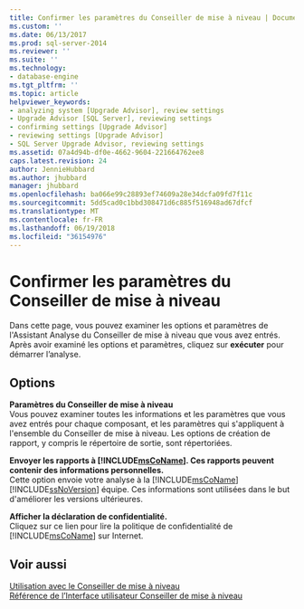 ```yaml
---
title: Confirmer les paramètres du Conseiller de mise à niveau | Documents Microsoft
ms.custom: ''
ms.date: 06/13/2017
ms.prod: sql-server-2014
ms.reviewer: ''
ms.suite: ''
ms.technology:
- database-engine
ms.tgt_pltfrm: ''
ms.topic: article
helpviewer_keywords:
- analyzing system [Upgrade Advisor], review settings
- Upgrade Advisor [SQL Server], reviewing settings
- confirming settings [Upgrade Advisor]
- reviewing settings [Upgrade Advisor]
- SQL Server Upgrade Advisor, reviewing settings
ms.assetid: 07a4d94b-df0e-4662-9604-221664762ee8
caps.latest.revision: 24
author: JennieHubbard
ms.author: jhubbard
manager: jhubbard
ms.openlocfilehash: ba066e99c28893ef74609a28e34dcfa09fd7f11c
ms.sourcegitcommit: 5dd5cad0c1bbd308471d6c885f516948ad67dfcf
ms.translationtype: MT
ms.contentlocale: fr-FR
ms.lasthandoff: 06/19/2018
ms.locfileid: "36154976"
---
```

# <a name="confirm-upgrade-advisor-settings"></a>Confirmer les paramètres du Conseiller de mise à niveau
  Dans cette page, vous pouvez examiner les options et paramètres de l'Assistant Analyse du Conseiller de mise à niveau que vous avez entrés. Après avoir examiné les options et paramètres, cliquez sur **exécuter** pour démarrer l’analyse.  
  
## <a name="options"></a>Options  
 **Paramètres du Conseiller de mise à niveau**  
 Vous pouvez examiner toutes les informations et les paramètres que vous avez entrés pour chaque composant, et les paramètres qui s'appliquent à l'ensemble du Conseiller de mise à niveau. Les options de création de rapport, y compris le répertoire de sortie, sont répertoriées.  
  
 **Envoyer les rapports à [!INCLUDE[msCoName](../../includes/msconame-md.md)]. Ces rapports peuvent contenir des informations personnelles.**  
 Cette option envoie votre analyse à la [!INCLUDE[msCoName](../../includes/msconame-md.md)] [!INCLUDE[ssNoVersion](../../includes/ssnoversion-md.md)] équipe. Ces informations sont utilisées dans le but d'améliorer les versions ultérieures.  
  
 **Afficher la déclaration de confidentialité.**  
 Cliquez sur ce lien pour lire la politique de confidentialité de [!INCLUDE[msCoName](../../includes/msconame-md.md)] sur Internet.  
  
## <a name="see-also"></a>Voir aussi  
 [Utilisation avec le Conseiller de mise à niveau](../../../2014/sql-server/install/working-with-upgrade-advisor.md)   
 [Référence de l’Interface utilisateur Conseiller de mise à niveau](../../../2014/sql-server/install/upgrade-advisor-user-interface-reference.md)  
  
  